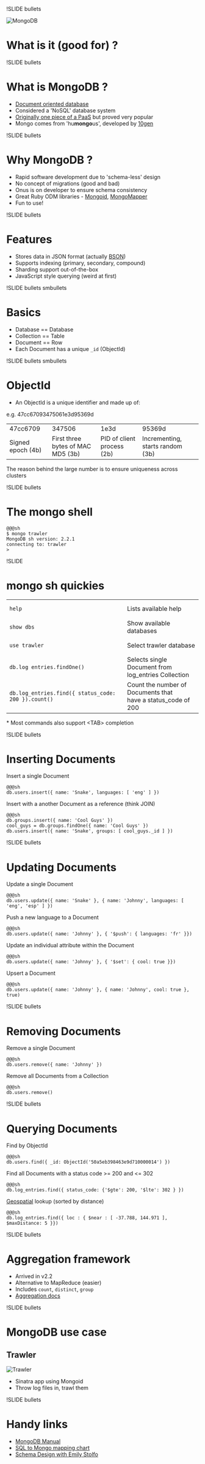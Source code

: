 !SLIDE bullets

![MongoDB](mongodb.png)

# What is it (good for) ? #


!SLIDE bullets

# What is MongoDB ? #

* [Document oriented database](http://en.wikipedia.org/wiki/Document-oriented_database)
* Considered a 'NoSQL' database system
* [Originally one piece of a PaaS](http://en.wikipedia.org/wiki/MongoDB#History) but proved very popular
* Mongo comes from 'hu**mongo**us', developed by [10gen](http://10gen.com)


!SLIDE bullets

# Why MongoDB ? #

* Rapid software development due to 'schema-less' design
* No concept of migrations (good and bad)
* Onus is on developer to ensure schema consistency
* Great Ruby ODM libraries - [Mongoid](http://mongoid.org), [MongoMapper](http://mongomapper.com)
* Fun to use!


!SLIDE bullets

# Features #

* Stores data in JSON format (actually [BSON](http://en.wikipedia.org/wiki/BSON))
* Supports indexing (primary, secondary, compound)
* Sharding support out-of-the-box
* JavaScript style querying (weird at first)


!SLIDE bullets smbullets

# Basics #

* Database == Database
* Collection == Table
* Document == Row
* Each Document has a unique `_id` (ObjectId)


!SLIDE bullets smbullets

# ObjectId #

* An ObjectId is a unique identifier and made up of:

e.g. 47cc67093475061e3d95369d

<table>
  <tr>
    <td>47cc6709</td>
    <td>347506</td>
    <td>1e3d</td>
    <td>95369d</td>
  </tr>
  <tr>
    <td>Signed epoch (4b)</td>
    <td>First three bytes of MAC MD5 (3b)</td>
    <td>PID of client process (2b)</td>
    <td>Incrementing, starts random (3b)</td>
  </tr>
</table>

The reason behind the large number is to ensure uniqueness across clusters

!SLIDE bullets

# The mongo shell #

    @@@sh
    $ mongo trawler
    MongoDB sh version: 2.2.1
    connecting to: trawler
    >


!SLIDE

# mongo sh quickies #

<table>
  <tr>
    <td><pre class="sh_sourceCode sh_javascript"><code>help</code></pre></td>
    <td>Lists available help</td>
  </tr>
  <tr>
    <td><pre class="sh_sourceCode sh_javascript"><code>show dbs</code></pre></td>
    <td>Show available databases</td>
  </tr>
  <tr>
    <td><pre class="sh_sourceCode sh_javascript"><code>use trawler</code></pre></td>
    <td>Select trawler database</td>
  </tr>
  <tr>
    <td><pre class="sh_sourceCode sh_javascript"><code>db.log_entries.findOne()</code></pre></td>
    <td>Selects single Document from<br/> log_entries Collection</td>
  </tr>
  <tr>
    <td><pre class="sh_sourceCode sh_javascript"><code>db.log_entries.find({ status_code: 200 }).count()</code></pre></td>
    <td>Count the number of Documents that<br/> have a status_code of 200</td>
  </tr>
</table>

\* Most commands also support \<TAB\> completion


!SLIDE bullets

# Inserting Documents #

Insert a single Document

    @@@sh
    db.users.insert({ name: 'Snake', languages: [ 'eng' ] })

Insert with a another Document as a reference (think JOIN)

    @@@sh
    db.groups.insert({ name: 'Cool Guys' })
    cool_guys = db.groups.findOne({ name: 'Cool Guys' })
    db.users.insert({ name: 'Snake', groups: [ cool_guys._id ] })


!SLIDE bullets

# Updating Documents #

Update a single Document

    @@@sh
    db.users.update({ name: 'Snake' }, { name: 'Johnny', languages: [ 'eng', 'esp' ] })

Push a new language to a Document

    @@@sh
    db.users.update({ name: 'Johnny' }, { '$push': { languages: 'fr' }})

Update an individual attribute within the Document

    @@@sh
    db.users.update({ name: 'Johnny' }, { '$set': { cool: true }})

Upsert a Document

    @@@sh
    db.users.update({ name: 'Johnny' }, { name: 'Johnny', cool: true }, true)


!SLIDE bullets

# Removing Documents #

Remove a single Document

    @@@sh
    db.users.remove({ name: 'Johnny' })

Remove all Documents from a Collection

    @@@sh
    db.users.remove()

!SLIDE bullets

# Querying Documents #

Find by ObjectId

    @@@sh
    db.users.find({ _id: ObjectId('50a5eb398463e9d710000014') })

Find all Documents with a status code >= 200 and <= 302

    @@@sh
    db.log_entries.find({ status_code: {'$gte': 200, '$lte': 302 } })

[Geospatial](http://www.mongodb.org/display/DOCS/Geospatial+Indexing) lookup (sorted by distance)

    @@@sh
    db.log_entries.find({ loc : { $near : [ -37.788, 144.971 ], $maxDistance: 5 }})


!SLIDE bullets

# Aggregation framework #

* Arrived in v2.2
* Alternative to MapReduce (easier)
* Includes `count`, `distinct`, `group`
* [Aggregation docs](http://www.mongodb.org/display/DOCS/Aggregation)


!SLIDE bullets

# MongoDB use case #

## Trawler ##

![Trawler](trawler.png)

* Sinatra app using Mongoid
* Throw log files in, trawl them


!SLIDE bullets

# Handy links #

* [MongoDB Manual](http://docs.mongodb.org/manual/)
* [SQL to Mongo mapping chart](http://www.mongodb.org/display/DOCS/SQL+to+Mongo+Mapping+Chart)
* [Schema Design with Emily Stolfo](https://github.com/estolfo/presentations/blob/master/Schema-design/Schema%20Design%20By%20Example.pdf?raw=true)
